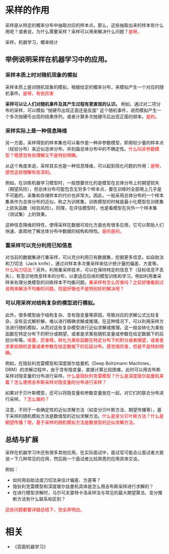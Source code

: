 
# 采样的作用

采样是从特定的概率分布中抽取对应的样本点。那么，这些抽取出来的样本有什么用呢？或者说，为什么需要采样？采样可以用来解决什么问题？<span style="color:red;">是呀。</span>


采样，机器学习，概率统计

## 举例说明采样在机器学习中的应用。


### 采样本质上时对随机现象的模拟

采样本质上是对随机现象的模拟，根据给定的概率分布，来模拟产生一个对应的随机事件。<span style="color:red;">是呀，有些厉害</span>

**采样可以让人们对随机事件及其产生过程有更直观的认识。** 例如，通过对二项分布的采样，可以模拟 “抛硬币出现正面还是反面” 这个随机事件，进而模拟产生一个多次抛硬币出现的结果序列，或者计算多次抛硬币后出现正面的频率。<span style="color:red;">是的。</span>

### 采样实际上是一种信息降维

另一方面，采样得到的样本集也可以看作是一种非参数模型，即用较少量的样本点（经验分布）来近似总体分布，并刻画总体分布中的不确定性。<span style="color:red;">什么叫非参数模型？嗯感觉有些理解又不是特别明确。</span>

从这个角度来说，采样其实也是一种信息降维，可以起到简化问题的作用：<span style="color:red;">是呀，感觉这些理解有些深刻。</span>

例如，在训练机器学习模型时，一般想要优化的是模型在总体分布上的期望损失（期望风险），但总体分布可能包含无穷多个样本点，要在训练时全部用上几乎是不可能的，采集和存储样本的代价也非常大。因此，一般采用总体分布的一个样本集来作为总体分布的近似，称之为训练集，训练模型的时候是最小化模型在训练集上损失函数（经验风险）。同理，在评估模型时，也是看模型在另外一个样本集（测试集）上的效果。


这种信息降维的特性，使得采样在数据可视化方面也有很多应用，它可以帮助人们快速、直观地了解总体分布中数据的结构和特性。<span style="color:red;">是的是的。</span>

### 重采样可以充分利用已知信息

对当前的数据集进行重采样，可以充分利用已有数据集，挖掘更多信息，如自助法和刀切法（Jack knife），通过对样本多次重采样来估计统计量的偏差、方差等。<span style="color:red;">什么叫刀切法？</span>另外，利用重采样技术，可以在保持特定的信息下（目标信息不丢失），有意识地改变样本的分布，以更适应后续的模型训练和学习，例如利用重采样来处理分类模型的训练样本不均衡问题。<span style="color:red;">重采样有怎么厉害吗？之前好像看到过说用来解决不均衡的问题。但是好像也不是特别好的解决吧？</span>

### 可以用采样对结构复杂的模型进行模拟。

此外，很多模型由于结构复杂、含有隐变量等原因，导致对应的求解公式比较复杂，没有显式解析解，难以进行精确求解或推理。在这种情况下，可以利用采样方法进行随机模拟，从而对这些复杂模型进行近似求解或推理。这一般会转化为某些函数在特定分布下的积分或期望，或者是求某些随机变量或参数在给定数据下的后验分布等。<span style="color:red;">哇塞，厉害呀。转化为某些函数在特定分布下的积分或者期望，或者是求某些随机变量或者参数在给定数据下的后延分布。感觉很厉害，但是不是特别明确。</span>


例如，在隐狄利克雷模型和深度玻尔兹曼机（Deep Boltzmann Machines，DBM）的求解过程中，由于含有隐变量，直接计算比较困难，此时可以用吉布斯采样对隐变量的分布进行采样。<span style="color:red;">什么是隐狄利克雷模型？什么是深度玻尔兹曼机来着？怎么使用吉布斯采样对隐变量的分布进行采样？</span>

如果对于贝叶斯模型，还可以将隐变量和参数变量放在一起，对它们的联合分布进行采样。<span style="color:red;">？怎么做的？</span>

注意，不同于一些确定性的近似求解方法（如变分贝叶斯方法、期望传播等），基于采样的随机模拟方法是数值型的近似求解方法。<span style="color:red;">什么是变分贝叶斯方法？什么是期望传播？嗯，基于采样的随机模拟方法是数值型的近似求解方法。</span>

## 总结与扩展

采样在机器学习中还有很多其他应用，在实际面试中，面试官可能会让面试者大致说一下几种常见的应用，然后挑一个面试者比较熟悉的应用具体交谈。

例如：

- 如何用自助法或刀切法来估计偏差、方差等？
- 隐狄利克雷模型和深度玻尔兹曼机具体是怎么用吉布斯采样进行求解的？
- 在进行模型求解时，马尔可夫蒙特卡洛采样法与常见的最大期望算法、变分推断方法有什么联系和区别？

<span style="color:red;">这些问题都要详细总结下，完全弄明白。</span>




# 相关

- 《百面机器学习》
